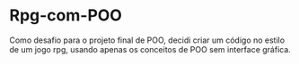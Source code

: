 # Rpg-com-POO
Como desafio para o projeto final de POO, decidi criar um código no estilo de um jogo rpg, usando apenas os conceitos de POO sem interface gráfica.
